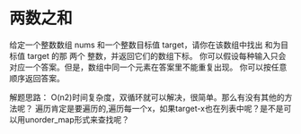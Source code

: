 # 两数之和

给定一个整数数组 nums 和一个整数目标值 target，请你在该数组中找出 和为目标值 target  的那 两个 整数，并返回它们的数组下标。
你可以假设每种输入只会对应一个答案。但是，数组中同一个元素在答案里不能重复出现。
你可以按任意顺序返回答案。

解题思路： O(n2)时间复杂度，双循环就可以解决，很简单。那么有没有其他的方法呢？
遍历肯定是要遍历的,遍历每一个x，如果target-x也在列表中呢？是不是可以用unorder_map形式来查找呢？
